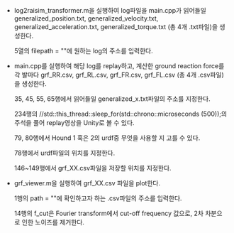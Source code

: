 * log2raisim_transformer.m을 실행하여 log파일을 main.cpp가 읽어들일 generalized_position.txt, generalized_velocity.txt, generalized_acceleration.txt, generalized_torque.txt (총 4개 .txt파일)을 생성한다.

    5열의 filepath = ""에 원하는 log의 주소를 입력한다.



* main.cpp를 실행하여 해당 log를 replay하고, 계산한 ground reaction force를 각 발마다 grf_RR.csv, grf_RL.csv, grf_FR.csv, grf_FL.csv (총 4개 .csv파일)을 생성한다.
  
    35, 45, 55, 65행에서 읽어들일 generalized_x.txt파일의 주소를 지정한다.
  
    234행의 //std::this_thread::sleep_for(std::chrono::microseconds (500));의 주석을 풀어 replay영상을 Unity로 볼 수 있다.
  
    79, 80행에서 Hound 1 혹은 2의 urdf중 무엇을 사용할 지 고를 수 있다.
  
    78행에서 urdf파일의 위치를 지정한다.
  
    146~149행에서 grf_XX.csv파일을 저장할 위치를 지정한다.



* grf_viewer.m을 실행하여 grf_XX.csv 파일을 plot한다.
  
    1행의 path = ""에 확인하고자 하는 .csv파일의 주소를 입력한다.
  
    14행의 f_cut은 Fourier transform에서 cut-off frequency 값으로, 2차 차분으로 인한 노이즈를 제거한다.
